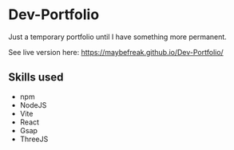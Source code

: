 # Dev-Portfolio

Just a temporary portfolio until I have something more permanent.

See live version here: https://maybefreak.github.io/Dev-Portfolio/

## Skills used
  - npm
  - NodeJS
  - Vite
  - React
  - Gsap
  - ThreeJS
